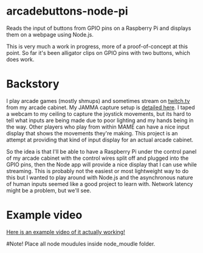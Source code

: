 arcadebuttons-node-pi
=====================

Reads the input of buttons from GPIO pins on a Raspberry Pi and displays them on a webpage using Node.js.

This is very much a work in progress, more of a proof-of-concept at this point. So far it's been alligator clips on GPIO pins with two buttons, which does work.

# Backstory

I play arcade games (mostly shmups) and sometimes stream on [twitch.tv](http://twitch.tv/pdp80) from my arcade cabinet.
My JAMMA capture setup is [detailed here](http://shmups.system11.org/viewtopic.php?f=6&t=45917). I taped a webcam to my ceiling
to capture the joystick movements, but its hard to tell what inputs are being made due to poor lighting and my hands being in the way. Other players who play from within MAME can have a nice
input display that shows the movements they're making. This project is an attempt at providing that kind of input display
for an actual arcade cabinet.

So the idea is that I'll be able to have a Raspberry Pi under the control panel of my arcade cabinet with the control wires split off and plugged into the GPIO pins, then the Node app will provide a nice display that I can use while streaming. This is probably not the
easiest or most lightweight way to do this but I wanted to play around with Node.js and the asynchronous nature of human inputs
seemed like a good project to learn with. Network latency might be a problem, but we'll see.

# Example video

[Here is an example video of it actually working!](https://www.youtube.com/watch?v=uSHMhtIR2wg)



#Note!
Place all node moudules inside node_moudle folder.
